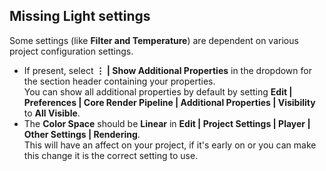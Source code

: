 ## Missing Light settings

Some settings (like **Filter and Temperature**) are dependent on various project configuration settings.

- If present, select **⋮ | Show Additional Properties** in the dropdown for the section header containing your properties.  
  You can show all additional properties by default by setting **Edit | Preferences | Core Render Pipeline | Additional Properties | Visibility** to **All Visible**.
- The **Color Space** should be **Linear** in **Edit | Project Settings | Player | Other Settings | Rendering**.  
  This will have an affect on your project, if it's early on or you can make this change it is the correct setting to use.